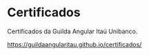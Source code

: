 # Certificados

Certificados da Guilda Angular Itaú Unibanco. 

https://guildaangularitau.github.io/certificados/
